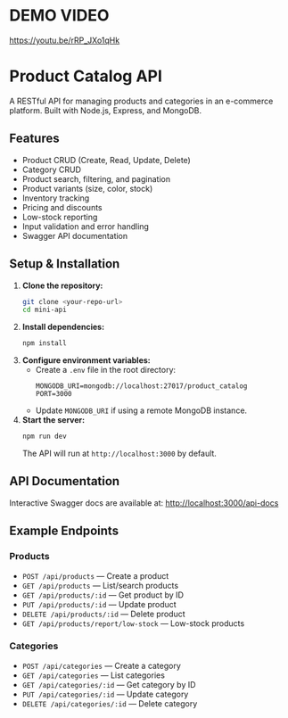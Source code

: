# DEMO VIDEO

https://youtu.be/rRP_JXo1qHk

# Product Catalog API

A RESTful API for managing products and categories in an e-commerce platform. Built with Node.js, Express, and MongoDB.

## Features
- Product CRUD (Create, Read, Update, Delete)
- Category CRUD
- Product search, filtering, and pagination
- Product variants (size, color, stock)
- Inventory tracking
- Pricing and discounts
- Low-stock reporting
- Input validation and error handling
- Swagger API documentation

## Setup & Installation

1. **Clone the repository:**
   ```bash
   git clone <your-repo-url>
   cd mini-api
   ```
2. **Install dependencies:**
   ```bash
   npm install
   ```
3. **Configure environment variables:**
   - Create a `.env` file in the root directory:
     ```env
     MONGODB_URI=mongodb://localhost:27017/product_catalog
     PORT=3000
     ```
   - Update `MONGODB_URI` if using a remote MongoDB instance.
4. **Start the server:**
   ```bash
   npm run dev
   ```
   The API will run at `http://localhost:3000` by default.

## API Documentation

Interactive Swagger docs are available at: [http://localhost:3000/api-docs](http://localhost:3000/api-docs)

## Example Endpoints

### Products
- `POST /api/products` — Create a product
- `GET /api/products` — List/search products
- `GET /api/products/:id` — Get product by ID
- `PUT /api/products/:id` — Update product
- `DELETE /api/products/:id` — Delete product
- `GET /api/products/report/low-stock` — Low-stock products

### Categories
- `POST /api/categories` — Create a category
- `GET /api/categories` — List categories
- `GET /api/categories/:id` — Get category by ID
- `PUT /api/categories/:id` — Update category
- `DELETE /api/categories/:id` — Delete category
